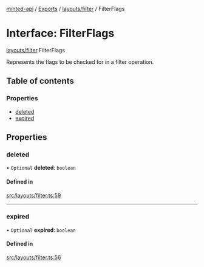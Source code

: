 [minted-api](../README.md) / [Exports](../modules.md) / [layouts/filter](../modules/layouts_filter.md) / FilterFlags

# Interface: FilterFlags

[layouts/filter](../modules/layouts_filter.md).FilterFlags

Represents the flags to be checked for in a filter operation.

## Table of contents

### Properties

- [deleted](layouts_filter.FilterFlags.md#deleted)
- [expired](layouts_filter.FilterFlags.md#expired)

## Properties

### deleted

• `Optional` **deleted**: `boolean`

#### Defined in

[src/layouts/filter.ts:59](https://github.com/ianzepp/minted-api-ts/blob/4ef4443/src/layouts/filter.ts#L59)

___

### expired

• `Optional` **expired**: `boolean`

#### Defined in

[src/layouts/filter.ts:56](https://github.com/ianzepp/minted-api-ts/blob/4ef4443/src/layouts/filter.ts#L56)
